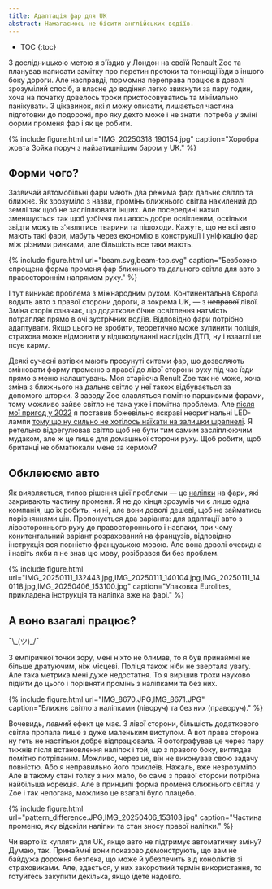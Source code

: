 ```yaml
---
title: Адаптація фар для UK
abstract: Намагаємось не бісити англійських водіїв.
---
```

* TOC
{:toc}

З дослідницькою метою я з'їздив у Лондон на своїй Renault Zoe та планував написати замітку про перетин протоки та тонкощі їзди з іншого боку дороги. Але насправді, пормомна переправа працює в доволі зрозумілий спосіб, а власне до водіння легко звикнути за пару годин, хоча на початку довелось трохи пристосовуватись та мінімально панікувати. З цікавинок, які я можу описати, лишається частина підготовки до подорожі, про яку дехто може і не знати: потреба у зміні форми променя фар і як це робити. 

{% include figure.html url="IMG_20250318_190154.jpg" caption="Хоробра жовта Зойка поруч з найзатишнішим баром у UK." %}

## Форми чого?

Зазвичай автомобільні фари мають два режима фар: дальнє світло та ближнє. Як зрозуміло з назви, промінь ближнього світла нахилений до землі так щоб не засліплювати інших. Але посередині нахил зменшується так щоб узбіччя лишалось добре освітленим, оскільки звідти можуть з'являтись тварини та пішоходи. Кажуть, що не всі авто мають такі фари, мабуть через економію в конструкції і уніфікацію фар між різними ринками, але більшість все таки мають.

{% include figure.html url="beam.svg,beam-top.svg" caption="Безбожно спрощена форма променя фар ближнього та дального світла для авто з правостороннім напрямом руху." %}

І тут виникає проблема з міжнародним рухом. Континентальна Європа водить авто з правої сторони дороги, а зокрема UK, — з ~~неправої~~ лівої. Зміна сторін означає, що додаткове бічне освітлення натмість потрапляє прямо в очі зустрічних водіїв. Відповідно фари потрібно адаптувати. Якщо цього не зробити, теоретично може зупинити поліція, страхова може відмовити у відшкодуванні наслідків ДТП, ну і взааглі це псує карму.

Деякі сучасні автівки мають просунуті ситеми фар, що дозволяють змінювати форму променю з правої до лівої сторони руху під час їзди прямо з меню налаштувань. Моя старіюча Renult Zoe так не може, хоча зміна з ближнього на дальнє світло у неї також відбувається за допомого шторки. З заводу Zoe славляться помітно паршивими фарами, тому можливо зайве світло не така уже і помітна проблема. Але [після мої пригод у 2022](/uk/invasion/) я поставив божевільно яскраві неоригінальні LED-лампи [тому що ну сильно не хотілось наїхати на залишки шрапнелі](/uk/relief). Я ретельно відрегулював світло щоб не бути тим самим засліплюючим мудаком, але ж це лише для домашньої сторони руху. Щоб робити, щоб британці не обматюкали мене за кермом?

## Обклеюємо авто

Як виявляється, типов рішення цієї проблеми — це [наліпки](http://www.motoring-into-europe.co.uk/faq.html) на фари, які закривають частину променя. Я не до кінця зрозумів чи є лише одна компанія, що їх робить, чи ні, але вони доволі дешеві, щоб не займатись порівняннями цін. Пропонується два варіанта: для адаптації авто з лівостороннього руху до правостороннього і навпаки, при чому конитентальний варіант  розрахований на французів, відповідно інструкція вся повністю французькою мовою. Але вона доволі очевидна і навіть якби я не знав цю мову, розібрався би без проблем.

{% include figure.html url="IMG_20250111_132443.jpg,IMG_20250111_140104.jpg,IMG_20250111_140118.jpg,IMG_20250406_153100.jpg" caption="Упаковка Eurolites, прикладена інструкція та наліпка вже на фарі." %}

## А воно взагалі працює?

¯\\\_(ツ)\_/¯

З емпіричної точки зору, мені ніхто не блимав, то я був принаймні не більше дратуючим, ніж місцеві. Поліця також ніби не звертала увагу. Але така метрика мені дуже недостатня. То я вирішив трохи науково підійти до цього і порівняти промінь з наліпками та без них.

{% include figure.html url="IMG_8670.JPG,IMG_8671.JPG" caption="Ближнє світло з наліпками (ліворуч) та без них (праворуч)." %}

Вочевидь, _певний_ ефект це має. З лівої сторони, більшість додаткового світла пропала лише з дуже маленьким виступом. А вот права сторона ну геть не настільки добре відпрацювала. Я фотографував це через пару тижнів після встановлення наліпок і той, що з правого боку, виглядав помітно потріпаним. Можливо, через це, він не виконував свою задачу повністю. Або я неправильно його приклеїв. Нажаль, вже незрозуміло. Але в такому стані толку з них мало, бо саме з правої сторони потрібна найбільша корекція. Але в принципі форма променя ближнього світла у Zoe і так непогана, можливо це взагалі було плацебо.

{% include figure.html url="pattern_difference.JPG,IMG_20250406_153103.jpg" caption="Частина променю, яку відскіли наліпки та стан зносу правої наліпки." %}

Чи варто їх купляти для UK, якщо авто не підтримує автоматичну зміну? Думаю, так. Принаймні вони показово демонструють, що вам не байдужа дорожня безпека, що може й убезпечить від конфліктів зі страховиками. Але, здається, у них закороткий термін використання, то готуйтесь закупити декілька, якщо їдете надовго.